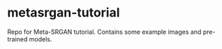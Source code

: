 # metasrgan-tutorial
Repo for Meta-SRGAN tutorial. Contains some example images and pre-trained models.
